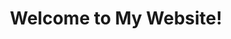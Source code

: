 ---
layout: article
title: Welcome to My Website!
mode: normal
show_title: true
show_edit_on_github: false
show_date: false
show_tags: false
comment: false
lightbox: false
article_header:
  type: overlay
  theme: dark
  align: center
  background_image:
    src: https://i.loli.net/2020/01/10/QOeG5trjSn8WDp1.jpg
show_subscribe: false
license: false
sharing: false
show_author_profile: false
---